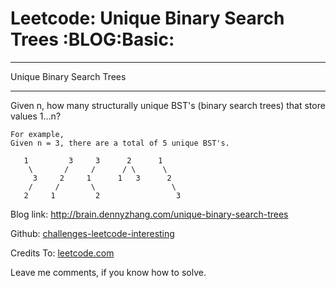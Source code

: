 # Leetcode: Unique Binary Search Trees     :BLOG:Basic:


---

Unique Binary Search Trees  

---

Given n, how many structurally unique BST's (binary search trees) that store values 1&#x2026;n?  

    For example,
    Given n = 3, there are a total of 5 unique BST's.
    
       1         3     3      2      1
        \       /     /      / \      \
         3     2     1      1   3      2
        /     /       \                 \
       2     1         2                 3

Blog link: <http://brain.dennyzhang.com/unique-binary-search-trees>  

Github: [challenges-leetcode-interesting](https://github.com/DennyZhang/challenges-leetcode-interesting/tree/master/unique-binary-search-trees)  

Credits To: [leetcode.com](https://leetcode.com/problems/unique-binary-search-trees/description)  

Leave me comments, if you know how to solve.